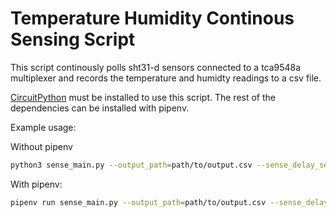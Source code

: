 # Temperature Humidity Continous Sensing Script

This script continously polls sht31-d sensors connected to a tca9548a
multiplexer and records the temperature and humidty readings to a csv file.

[CircuitPython](https://circuitpython.org/) must be installed to use this
script. The rest of the dependencies can be installed with pipenv.

Example usage:

Without pipenv
```bash
python3 sense_main.py --output_path=path/to/output.csv --sense_delay_seconds=300
```

With pipenv:
```bash
pipenv run sense_main.py --output_path=path/to/output.csv --sense_delay_seconds=300
```
